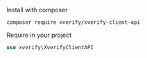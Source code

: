Install with composer

```
composer require xverify/xverify-client-api
```

Require in your project

```php
use xverify\XverifyClientAPI
```
